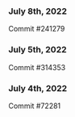### July 8th, 2022

Commit #241279

### July 5th, 2022

Commit #314353


### July 4th, 2022

Commit #72281
